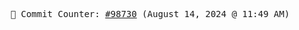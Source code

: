 <p align="center">
    <samp>
        📮 Commit Counter: <a href="https://github.com/Javascript-void0/Javascript-void0/commits/main">#98730</a> (August 14, 2024 @ 11:49 AM)
    </samp>
</p>